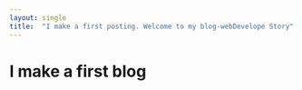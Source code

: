 ```yaml
---
layout: single
title:  "I make a first posting. Welcome to my blog-webDevelope Story"
---
```


# I make a first blog
